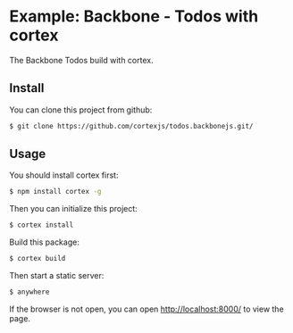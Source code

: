 # Example: Backbone - Todos with cortex

The Backbone Todos build with cortex.

## Install

You can clone this project from github:

```bash
$ git clone https://github.com/cortexjs/todos.backbonejs.git/
```

## Usage

You should install cortex first:

```bash
$ npm install cortex -g
```

Then you can initialize this project:

```bash
$ cortex install
```

Build this package:

```bash
$ cortex build
```

Then start a static server:

```bash
$ anywhere
```

If the browser is not open, you can open [http://localhost:8000/](http://localhost:8080/) to view the page.
